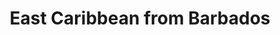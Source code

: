 ---
category: caribbean
title: East Caribbean from Barbados
class: east-caribbean-fr-barbados
cruiseline: P&O Cruises – Azura
special-info: Free onboard spend & exclusive savings
price: 1499
nights: 15
cruise-url: http://www.planetcruise.co.uk/po-cruises/azura/16-december-2017/117510?referrersiteid=970
---